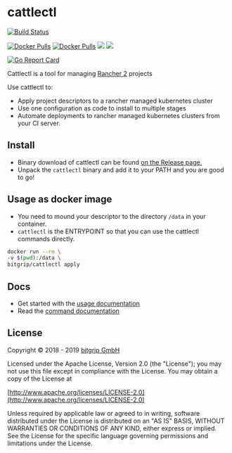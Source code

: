 cattlectl
=========

[![Build Status](https://travis-ci.com/bitgrip/cattlectl.svg?branch=master)](https://travis-ci.com/bitgrip/cattlectl)

[![Docker Pulls](https://img.shields.io/docker/stars/bitgrip/cattlectl.svg)](https://store.docker.com/community/images/bitgrip/cattlectl)
[![Docker Pulls](https://img.shields.io/docker/pulls/bitgrip/cattlectl.svg)](https://store.docker.com/community/images/bitgrip/cattlectl)
[![](https://images.microbadger.com/badges/image/bitgrip/cattlectl.svg)](https://microbadger.com/images/bitgrip/cattlectl "Get your own image badge on microbadger.com")
[![](https://images.microbadger.com/badges/version/bitgrip/cattlectl.svg)](https://microbadger.com/images/bitgrip/cattlectl "Get your own version badge on microbadger.com")

[![Go Report Card](https://goreportcard.com/badge/github.com/bitgrip/cattlectl)](https://goreportcard.com/report/github.com/bitgrip/cattlectl)

Cattlectl is a tool for managing [Rancher 2](https://rancher.io) projects

Use cattlectl to:

* Apply project descriptors to a rancher managed kubernetes cluster
* Use one configuration as code to install to multiple stages
* Automate deployments to rancher managed kubernetes clusters from your CI server.

Install
-------

* Binary download of cattlectl can be found [on the Release page.](https://github.com/bitgrip/cattlectl/releases)
* Unpack the `cattlectl` binary and add it to your PATH and you are good to go!

Usage as docker image
---------------------

* You need to mound your descriptor to the directory `/data` in your container.
* `cattlectl` is the ENTRYPOINT so that you can use the cattlectl commands directly.

```bash
docker run --rm \
-v $(pwd):/data \
bitgrip/cattlectl apply
```

Docs
----

* Get started with the [usage documentation](https://github.com/bitgrip/cattlectl/blob/master/docs/index.md)
* Read the [command documentation](https://github.com/bitgrip/cattlectl/blob/master/docs/cattlectl.md)

License
-------

Copyright © 2018 - 2019 [bitgrip GmbH](https://www.bitgrip.de/)

Licensed under the Apache License, Version 2.0 (the "License");
you may not use this file except in compliance with the License.
You may obtain a copy of the License at

[http://www.apache.org/licenses/LICENSE-2.0](http://www.apache.org/licenses/LICENSE-2.0)

Unless required by applicable law or agreed to in writing, software
distributed under the License is distributed on an "AS IS" BASIS,
WITHOUT WARRANTIES OR CONDITIONS OF ANY KIND, either express or implied.
See the License for the specific language governing permissions and
limitations under the License.

